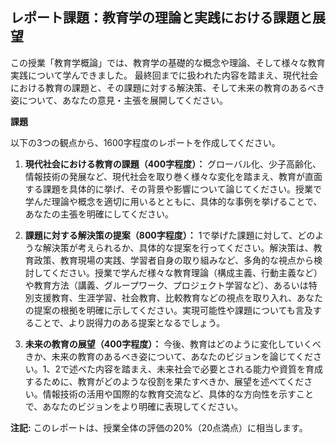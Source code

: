 ## レポート課題：教育学の理論と実践における課題と展望

この授業「教育学概論」では、教育学の基礎的な概念や理論、そして様々な教育実践について学んできました。  最終回までに扱われた内容を踏まえ、現代社会における教育の課題と、その課題に対する解決策、そして未来の教育のあるべき姿について、あなたの意見・主張を展開してください。

**課題**

以下の3つの観点から、1600字程度のレポートを作成してください。

1. **現代社会における教育の課題（400字程度）：** グローバル化、少子高齢化、情報技術の発展など、現代社会を取り巻く様々な変化を踏まえ、教育が直面する課題を具体的に挙げ、その背景や影響について論じてください。授業で学んだ理論や概念を適切に用いるとともに、具体的な事例を挙げることで、あなたの主張を明確にしてください。

2. **課題に対する解決策の提案（800字程度）：** 1で挙げた課題に対して、どのような解決策が考えられるか、具体的な提案を行ってください。解決策は、教育政策、教育現場の実践、学習者自身の取り組みなど、多角的な視点から検討してください。授業で学んだ様々な教育理論（構成主義、行動主義など）や教育方法（講義、グループワーク、プロジェクト学習など）、あるいは特別支援教育、生涯学習、社会教育、比較教育などの視点を取り入れ、あなたの提案の根拠を明確に示してください。実現可能性や課題についても言及することで、より説得力のある提案となるでしょう。

3. **未来の教育の展望（400字程度）：**  今後、教育はどのように変化していくべきか、未来の教育のあるべき姿について、あなたのビジョンを論じてください。1、2で述べた内容を踏まえ、未来社会で必要とされる能力や資質を育成するために、教育がどのような役割を果たすべきか、展望を述べてください。情報技術の活用や国際的な教育交流など、具体的な方向性を示すことで、あなたのビジョンをより明確に表現してください。


**注記:** このレポートは、授業全体の評価の20%（20点満点）に相当します。
